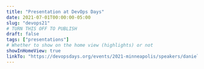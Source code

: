 ```yaml
---
title: "Presentation at DevOps Days"
date: 2021-07-01T00:00:00-05:00
slug: "devops21"
# TURN THIS OFF TO PUBLISH
draft: false
tags: ["presentations"]
# Whether to show on the home view (highlights) or not
showInHomeView: true
linkTo: "https://devopsdays.org/events/2021-minneapolis/speakers/daniel-feldman"
---
```

